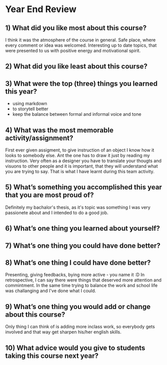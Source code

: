 # Year End Review

## 1) What did you like most about this course?

I think it was the atmosphere of the course in general. Safe place, where every comment or idea was welcomed. Interesting up to date topics,
that were presented to us with positive energy and motivational spirit.

## 2) What did you like least about this course?


## 3) What were the top (three) things you learned this year?

- using markdown
- to storytell better
- keep the balance between formal and informal voice and tone

## 4) What was the most memorable activity/assignment?

First ever given assigment, to give instruction of an object I know how it looks to somebody else. Ant the one has to draw it just by reading my instruction.
Very often as a designer you have to translate your thougts and visuons to other people and it is important, that they will understand what you are trying to say.
That is what I have learnt during this team activity.

## 5) What’s something you accomplished this year that you are most proud of?

Definitely my bachalor's thesis, as it's topic was something I was very passionete about and I intended to do a good job.

## 6) What’s one thing you learned about yourself?

## 7) What’s one thing you could have done better?

## 8) What’s one thing I could have done better?

Presenting, giving feedbacks, bying more active - you name it :D In retrospective, I can say there were things that deserved more attention and commintment. In the same time trying to balance the work and school life was challanging and I've done what I could.

## 9) What’s one thing you would add or change about this course?

Only thing I can think of is adding more inclass work, so everybody gets involved and that way get sharpen his/her english skills.

## 10) What advice would you give to students taking this course next year?
